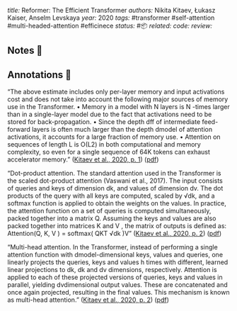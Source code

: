 *title:* Reformer: The Efficient Transformer
*authors:* Nikita Kitaev, Łukasz Kaiser, Anselm Levskaya
*year:* 2020
*tags:* #transformer #self-attention #multi-headed-attention #efficinece
*status:* #📦 
*related:*
*code:*
*review:*

## Notes 📍

## Annotations 📖

“The above estimate includes only per-layer memory and input activations cost and does not take into account the following major sources of memory use in the Transformer. • Memory in a model with N layers is N -times larger than in a single-layer model due to the fact that activations need to be stored for back-propagation. • Since the depth dff of intermediate feed-forward layers is often much larger than the depth dmodel of attention activations, it accounts for a large fraction of memory use. • Attention on sequences of length L is O(L2) in both computational and memory complexity, so even for a single sequence of 64K tokens can exhaust accelerator memory.” ([Kitaev et al., 2020, p. 1](zotero://select/library/items/D93TNTMS)) ([pdf](zotero://open-pdf/library/items/5F5L22PR?page=1&annotation=GGWJFMPX))

“Dot-product attention. The standard attention used in the Transformer is the scaled dot-product attention (Vaswani et al., 2017). The input consists of queries and keys of dimension dk, and values of dimension dv. The dot products of the query with all keys are computed, scaled by √dk, and a softmax function is applied to obtain the weights on the values. In practice, the attention function on a set of queries is computed simultaneously, packed together into a matrix Q. Assuming the keys and values are also packed together into matrices K and V , the matrix of outputs is defined as: Attention(Q, K, V ) = softmax( QKT √dk )V” ([Kitaev et al., 2020, p. 2](zotero://select/library/items/D93TNTMS)) ([pdf](zotero://open-pdf/library/items/5F5L22PR?page=2&annotation=YLGCST6K))

“Multi-head attention. In the Transformer, instead of performing a single attention function with dmodel-dimensional keys, values and queries, one linearly projects the queries, keys and values h times with different, learned linear projections to dk, dk and dv dimensions, respectively. Attention is applied to each of these projected versions of queries, keys and values in parallel, yielding dvdimensional output values. These are concatenated and once again projected, resulting in the final values. This mechanism is known as multi-head attention.” ([Kitaev et al., 2020, p. 2](zotero://select/library/items/D93TNTMS)) ([pdf](zotero://open-pdf/library/items/5F5L22PR?page=2&annotation=P89D5VB5))